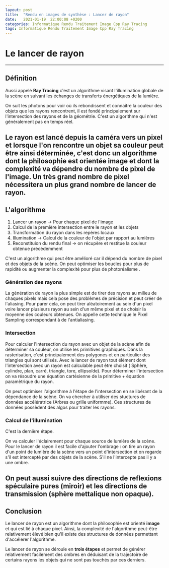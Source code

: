 ```yaml
---
layout: post
title:  "Rendu en images de synthèse : Lancer de rayon"
date:   2021-01-19  22:00:08 +0200
categories: Informatique Rendu Traitement Image Cpp Ray Tracing
tags: Informatique Rendu Traitement Image Cpp Ray Tracing
---
```

# Le lancer de rayon
--------------

## Définition 

Aussi appelé **Ray Tracing** c'est un algorithme visant l'illumination globale de la scène en suivant les échanges de transferts énergétiques de la lumière. 

On suit les photons pour voir où ils rebondissent et connaître la couleur des objets que les rayons rencontrent, il est fondé principalement sur l'intersection des rayons et de la géométrie. C'est un algorithme qui n'est généralement pas en temps réel. 

Le rayon est lancé depuis la caméra vers un pixel et lorsque l'on rencontre un objet sa couleur peut être ainsi déterminée, c'est donc un algorithme dont la philosophie est orientée image et dont la complexité va dépendre du nombre de pixel de l'image. Un très grand nombre de pixel nécessitera un plus grand nombre de lancer de rayon.
------------------
## L'algorithme

1) Lancer un rayon -> Pour chaque pixel de l'image
2) Calcul de la première intersection entre le rayon et les objets
3) Transformation du rayon dans les repères locaux
4) Illumination    -> Calcul de la couleur de l'objet par rapport au lumières
5) Reconstituion du rendu final -> on récupère et restitue la couleur obtenue précédemment

C'est un algorithme qui peut être amélioré car il dépend du nombre de pixel et des objets de la scène. On peut optimiser les boucles pour plus de rapidité ou augmenter la complexité pour plus de photoréalisme .

### Génération des rayons

La génération de rayon la plus simple est de tirer des rayons au milieu de chaques pixels mais cela pose des problèmes de précision et peut créer de l'aliasing.
Pour parer cela, on peut tirer aléatoirement au sein d'un pixel voire lancer plusieurs rayon au sein d'un même pixel et de choisir la moyenne des couleurs obtenues. On appelle cette technique le Pixel Sampling correspondant à de l'antialiasing.

### Intersection
Pour calculer l'intersection du rayon avec un objet de la scène afin de déterminer sa couleur, on utilise les primitives graphiques.
Dans la rasterisation, c'est principalement des polygones et en particulier des triangles qui sont utilisés. Avec le lancer de rayon tout élèment dont l'intersection avec un rayon est calculable peut être choisit ( Sphère, cylindre, plan, carré, triangle, tore, ellipsoïde).
Pour déterminer l'intersection on va résoudre une équation cartésienne de la primitive + équation paramètrique du rayon.

On peut optimiser l'algorithme à l'étape de l'intersection en se libérant de la dépendance de la scène.
On va chercher à utiliser des stuctures de données accélératrice (Arbres ou grille uniformme).
Ces structures de données possèdent des algos pour traiter les rayons. 

### Calcul de l'illumination 

C'est la dernière étape. 

On va calculer l'éclairement pour chaque source de lumière de la scène.
Pour le lancer de rayon il est facile d'ajouter l'ombrage : on tire un rayon d'un point de lumière de la scène vers un point d'intersection et on regarde s'il est intercepté par des objets de la scène. S'il ne l'intercepte pas il y a une ombre.

On peut aussi suivre des directions de reflexions spéculaire pures (miroir) et les directions de transmission (sphère mettalique non opaque).
----------------------------------------
## Conclusion

Le lancer de rayon est un algorithme dont la philosophie est orienté **image** et qui est lié à chaque pixel. Ainsi, la complexité de l'algorithme peut-être relativement élevé bien qu'il existe des structures de données permettant d'accélerer l'algorithme. 

Le lancer de rayon se déroule en **trois étapes** et permet de générer relativement facilement des ombres en déduisant de la trajectoire de certains rayons les objets qui ne sont pas touchés par ces derniers.
